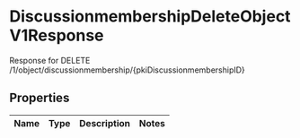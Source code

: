 

# DiscussionmembershipDeleteObjectV1Response

Response for DELETE /1/object/discussionmembership/{pkiDiscussionmembershipID}

## Properties

| Name | Type | Description | Notes |
|------------ | ------------- | ------------- | -------------|



